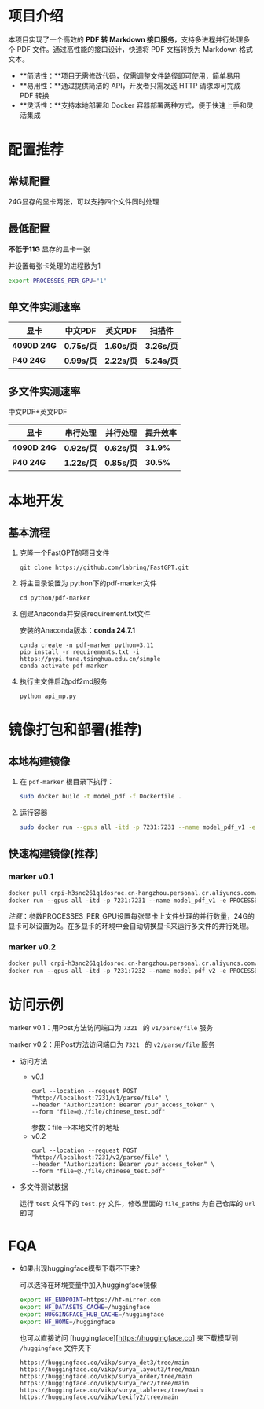 # 项目介绍

本项目实现了一个高效的 **PDF 转 Markdown 接口服务**，支持多进程并行处理多个 PDF 文件。通过高性能的接口设计，快速将 PDF 文档转换为 Markdown 格式文本。

- **简洁性：**项目无需修改代码，仅需调整文件路径即可使用，简单易用
- **易用性：**通过提供简洁的 API，开发者只需发送 HTTP 请求即可完成 PDF 转换
- **灵活性：**支持本地部署和 Docker 容器部署两种方式，便于快速上手和灵活集成

# 配置推荐

## 常规配置

24G显存的显卡两张，可以支持四个文件同时处理

## 最低配置

**不低于11G** 显存的显卡一张

并设置每张卡处理的进程数为1

```bash
export PROCESSES_PER_GPU="1"
```

## 单文件实测速率

| 显卡          | 中文PDF      | 英文PDF      | 扫描件       |
| ------------- | ------------ | ------------ | ------------ |
| **4090D 24G** | **0.75s/页** | **1.60s/页** | **3.26s/页** |
| **P40 24G**   | **0.99s/页** | **2.22s/页** | **5.24s/页** |

## 多文件实测速率

中文PDF+英文PDF

| 显卡          | 串行处理     | 并行处理     | 提升效率  |
| ------------- | ------------ | ------------ | --------- |
| **4090D 24G** | **0.92s/页** | **0.62s/页** | **31.9%** |
| **P40 24G**   | **1.22s/页** | **0.85s/页** | **30.5%** |

# 本地开发

## 基本流程

1. 克隆一个FastGPT的项目文件

   ```
   git clone https://github.com/labring/FastGPT.git
   ```

2. 将主目录设置为 python下的pdf-marker文件

   ```
   cd python/pdf-marker
   ```

3. 创建Anaconda并安装requirement.txt文件

   安装的Anaconda版本：**conda 24.7.1**

   ```
   conda create -n pdf-marker python=3.11
   pip install -r requirements.txt -i https://pypi.tuna.tsinghua.edu.cn/simple
   conda activate pdf-marker
   ```

4. 执行主文件启动pdf2md服务

   ```
   python api_mp.py
   ```

# 镜像打包和部署(推荐)

## 本地构建镜像

1. 在 `pdf-marker` 根目录下执行：

    ```bash
    sudo docker build -t model_pdf -f Dockerfile .
    ```
2. 运行容器
    ```bash
    sudo docker run --gpus all -itd -p 7231:7231 --name model_pdf_v1 -e PROCESSES_PER_GPU="2" model_pdf
    ```
## 快速构建镜像(推荐)
### marker v0.1
```dockerfile
docker pull crpi-h3snc261q1dosroc.cn-hangzhou.personal.cr.aliyuncs.com/marker11/marker_images:v0.1
docker run --gpus all -itd -p 7231:7231 --name model_pdf_v1 -e PROCESSES_PER_GPU="2" crpi-h3snc261q1dosroc.cn-hangzhou.personal.cr.aliyuncs.com/marker11/marker_images:v0.1
```
*注意*：参数PROCESSES_PER_GPU设置每张显卡上文件处理的并行数量，24G的显卡可以设置为2。在多显卡的环境中会自动切换显卡来运行多文件的并行处理。

### marker v0.2
```dockerfile
docker pull crpi-h3snc261q1dosroc.cn-hangzhou.personal.cr.aliyuncs.com/marker11/marker_images:v0.2
docker run --gpus all -itd -p 7231:7232 --name model_pdf_v2 -e PROCESSES_PER_GPU="2" crpi-h3snc261q1dosroc.cn-hangzhou.personal.cr.aliyuncs.com/marker11/marker_images:v0.2
```
# 访问示例

marker v0.1：用Post方法访问端口为 `7321 ` 的 `v1/parse/file` 服务

marker v0.2：用Post方法访问端口为 `7321 ` 的 `v2/parse/file` 服务



- 访问方法
    
  - v0.1
    ```
    curl --location --request POST "http://localhost:7231/v1/parse/file" \
    --header "Authorization: Bearer your_access_token" \
    --form "file=@./file/chinese_test.pdf"
    ```
      参数：file-->本地文件的地址
  - v0.2
      ```
    curl --location --request POST "http://localhost:7231/v2/parse/file" \
    --header "Authorization: Bearer your_access_token" \
    --form "file=@./file/chinese_test.pdf"
    ```
- 多文件测试数据

  运行 `test` 文件下的 `test.py` 文件，修改里面的 `file_paths` 为自己仓库的 `url` 即可

# FQA

- 如果出现huggingface模型下载不下来?

  可以选择在环境变量中加入huggingface镜像

  ```bash
  export HF_ENDPOINT=https://hf-mirror.com
  export HF_DATASETS_CACHE=/huggingface
  export HUGGINGFACE_HUB_CACHE=/huggingface
  export HF_HOME=/huggingface
  ```

  也可以直接访问 [huggingface][https://huggingface.co] 来下载模型到 `/huggingface` 文件夹下

  ```
  https://huggingface.co/vikp/surya_det3/tree/main
  https://huggingface.co/vikp/surya_layout3/tree/main
  https://huggingface.co/vikp/surya_order/tree/main
  https://huggingface.co/vikp/surya_rec2/tree/main
  https://huggingface.co/vikp/surya_tablerec/tree/main
  https://huggingface.co/vikp/texify2/tree/main
  ```

  